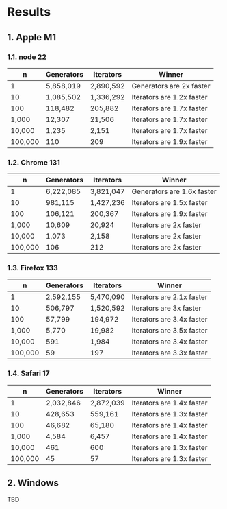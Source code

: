 # Results

## 1. Apple M1

### 1.1. node 22

| n | Generators | Iterators | Winner |
|---| -----------| ----------|--------|
| 1 | 5,858,019 | 2,890,592 | Generators are 2x faster |
| 10 | 1,085,502 | 1,336,292 | Iterators are 1.2x faster |
| 100 | 118,482 | 205,882 | Iterators are 1.7x faster |
| 1,000 | 12,307 | 21,506 | Iterators are 1.7x faster |
| 10,000 | 1,235 | 2,151 | Iterators are 1.7x faster |
| 100,000 | 110 | 209 | Iterators are 1.9x faster |

### 1.2. Chrome 131

| n | Generators | Iterators | Winner |
|---| -----------| ----------|--------|
| 1 | 6,222,085 | 3,821,047 | Generators are 1.6x faster |
| 10 | 981,115 | 1,427,236 | Iterators are 1.5x faster |
| 100 | 106,121 | 200,367 | Iterators are 1.9x faster |
| 1,000 | 10,609 | 20,924 | Iterators are 2x faster |
| 10,000 | 1,073 | 2,158 | Iterators are 2x faster |
| 100,000 | 106 | 212 | Iterators are 2x faster |

### 1.3. Firefox 133

| n | Generators | Iterators | Winner |
|---| -----------| ----------|--------|
| 1 | 2,592,155 | 5,470,090 | Iterators are 2.1x faster |
| 10 | 506,797 | 1,520,592 | Iterators are 3x faster |
| 100 | 57,799 | 194,972 | Iterators are 3.4x faster |
| 1,000 | 5,770 | 19,982 | Iterators are 3.5x faster |
| 10,000 | 591 | 1,984 | Iterators are 3.4x faster |
| 100,000 | 59 | 197 | Iterators are 3.3x faster |

### 1.4. Safari 17

| n | Generators | Iterators | Winner |
|---| -----------| ----------|--------|
| 1 | 2,032,846 | 2,872,039 | Iterators are 1.4x faster |
| 10 | 428,653 | 559,161 | Iterators are 1.3x faster |
| 100 | 46,682 | 65,180 | Iterators are 1.4x faster |
| 1,000 | 4,584 | 6,457 | Iterators are 1.4x faster |
| 10,000 | 461 | 600 | Iterators are 1.3x faster |
| 100,000 | 45 | 57 | Iterators are 1.3x faster |

## 2. Windows

TBD
